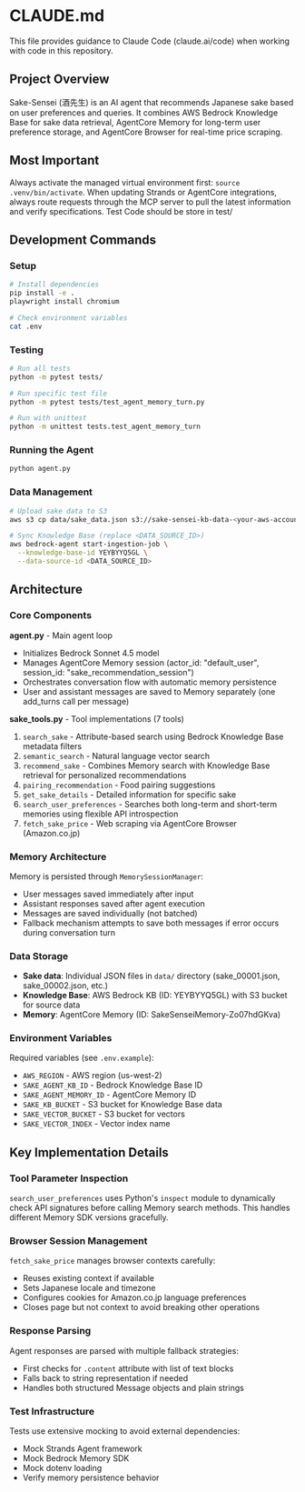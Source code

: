 # CLAUDE.md

This file provides guidance to Claude Code (claude.ai/code) when working with code in this repository.

## Project Overview

Sake-Sensei (酒先生) is an AI agent that recommends Japanese sake based on user preferences and queries. It combines AWS Bedrock Knowledge Base for sake data retrieval, AgentCore Memory for long-term user preference storage, and AgentCore Browser for real-time price scraping.

## Most Important

Always activate the managed virtual environment first: `source .venv/bin/activate`.
When updating Strands or AgentCore integrations, always route requests through the MCP server to pull the latest information and verify specifications.
Test Code should be store in test/

## Development Commands

### Setup

```bash
# Install dependencies
pip install -e .
playwright install chromium

# Check environment variables
cat .env
```

### Testing

```bash
# Run all tests
python -m pytest tests/

# Run specific test file
python -m pytest tests/test_agent_memory_turn.py

# Run with unittest
python -m unittest tests.test_agent_memory_turn
```

### Running the Agent

```bash
python agent.py
```

### Data Management

```bash
# Upload sake data to S3
aws s3 cp data/sake_data.json s3://sake-sensei-kb-data-<your-aws-account-id>-us-west-2/

# Sync Knowledge Base (replace <DATA_SOURCE_ID>)
aws bedrock-agent start-ingestion-job \
  --knowledge-base-id YEYBYYQ5GL \
  --data-source-id <DATA_SOURCE_ID>
```

## Architecture

### Core Components

**agent.py** - Main agent loop

- Initializes Bedrock Sonnet 4.5 model
- Manages AgentCore Memory session (actor_id: "default_user", session_id: "sake_recommendation_session")
- Orchestrates conversation flow with automatic memory persistence
- User and assistant messages are saved to Memory separately (one add_turns call per message)

**sake_tools.py** - Tool implementations (7 tools)

1. `search_sake` - Attribute-based search using Bedrock Knowledge Base metadata filters
2. `semantic_search` - Natural language vector search
3. `recommend_sake` - Combines Memory search with Knowledge Base retrieval for personalized recommendations
4. `pairing_recommendation` - Food pairing suggestions
5. `get_sake_details` - Detailed information for specific sake
6. `search_user_preferences` - Searches both long-term and short-term memories using flexible API introspection
7. `fetch_sake_price` - Web scraping via AgentCore Browser (Amazon.co.jp)

### Memory Architecture

Memory is persisted through `MemorySessionManager`:

- User messages saved immediately after input
- Assistant responses saved after agent execution
- Messages are saved individually (not batched)
- Fallback mechanism attempts to save both messages if error occurs during conversation turn

### Data Storage

- **Sake data**: Individual JSON files in `data/` directory (sake_00001.json, sake_00002.json, etc.)
- **Knowledge Base**: AWS Bedrock KB (ID: YEYBYYQ5GL) with S3 bucket for source data
- **Memory**: AgentCore Memory (ID: SakeSenseiMemory-Zo07hdGKva)

### Environment Variables

Required variables (see `.env.example`):

- `AWS_REGION` - AWS region (us-west-2)
- `SAKE_AGENT_KB_ID` - Bedrock Knowledge Base ID
- `SAKE_AGENT_MEMORY_ID` - AgentCore Memory ID
- `SAKE_KB_BUCKET` - S3 bucket for Knowledge Base data
- `SAKE_VECTOR_BUCKET` - S3 bucket for vectors
- `SAKE_VECTOR_INDEX` - Vector index name

## Key Implementation Details

### Tool Parameter Inspection

`search_user_preferences` uses Python's `inspect` module to dynamically check API signatures before calling Memory search methods. This handles different Memory SDK versions gracefully.

### Browser Session Management

`fetch_sake_price` manages browser contexts carefully:

- Reuses existing context if available
- Sets Japanese locale and timezone
- Configures cookies for Amazon.co.jp language preferences
- Closes page but not context to avoid breaking other operations

### Response Parsing

Agent responses are parsed with multiple fallback strategies:

- First checks for `.content` attribute with list of text blocks
- Falls back to string representation if needed
- Handles both structured Message objects and plain strings

### Test Infrastructure

Tests use extensive mocking to avoid external dependencies:

- Mock Strands Agent framework
- Mock Bedrock Memory SDK
- Mock dotenv loading
- Verify memory persistence behavior
